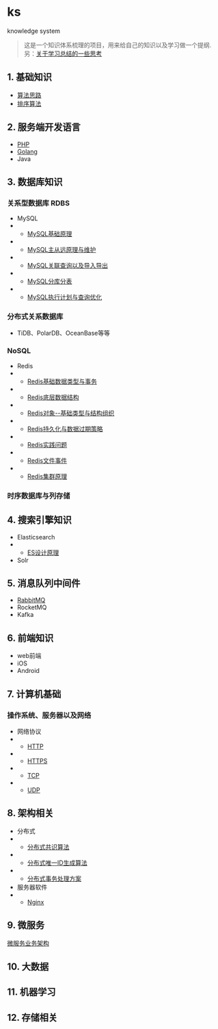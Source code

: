 ks
==

knowledge system

> 这是一个知识体系梳理的项目，用来给自己的知识以及学习做一个提纲.
> 另：[关于学习总结的一些思考](/think.md)

## 1. 基础知识
- [算法思路](/Base/Algorithm/README.md)
- [排序算法](/Base/Sort/README.md)

## 2. 服务端开发语言
- [PHP](/Language/PHP/README.md)
- [Golang](/Language/Golang/README.md)
- Java

## 3. 数据库知识
### 关系型数据库 RDBS
- MySQL
- - [MySQL基础原理](/DB/RDBS/MySQL01.md)
- - [MySQL主从远原理与维护](/DB/RDBS/MySQL02.md)
- - [MySQL关联查询以及导入导出](/DB/RDBS/MySQL03.md)
- - [MySQL分库分表](/DB/RDBS/MySQL04.md)
- - [MySQL执行计划与查询优化](/DB/RDBS/MySQL05.md)
    
### 分布式关系数据库
- TiDB、PolarDB、OceanBase等等

### NoSQL
- Redis
- - [Redis基础数据类型与事务](/DB/Redis/Redis01.md)
- - [Redis底层数据结构](/DB/Redis/Redis02.md)
- - [Redis对象--基础类型与结构组织](/DB/Redis/Redis03.md)
- - [Redis持久化与数据过期策略](/DB/Redis/Redis04.md)
- - [Redis实践问题](/DB/Redis/Redis05.md) 
- - [Redis文件事件](/DB/Redis/Redis06.md)
- - [Redis集群原理](/DB/Redis/Redis07.md)

### 时序数据库与列存储

## 4. 搜索引擎知识
- Elasticsearch
- - [ES设计原理](/Search/ES/Elasticsearch01.md)
- Solr

## 5. 消息队列中间件
- [RabbitMQ](/MQ/RabbitMQ/RabbitMQ.md)
- RocketMQ
- Kafka


## 6. 前端知识
- web前端
- iOS
- Android

## 7. 计算机基础

### 操作系统、服务器以及网络
- 网络协议
- - [HTTP](/Network/Protocol/HTTP.md)
- - [HTTPS](/Network/Protocol/HTTPS.md)
- - [TCP](/Network/Protocol/TCP.md)
- - [UDP](/Network/Protocol/UDP.md)

## 8. 架构相关
- 分布式
- - [分布式共识算法](/Structure/Distributed/Consensus.md)
- - [分布式唯一ID生成算法](/Structure/Distributed/ID.md)
- - [分布式事务处理方案](/Structure/Distributed/Trainsaction.md)
- 服务器软件
- - [Nginx](/Structure/HttpServer/Nginx.md)

## 9. 微服务
[微服务业务架构](/Structure/Ms/README.md)


## 10. 大数据

## 11. 机器学习

## 12. 存储相关

